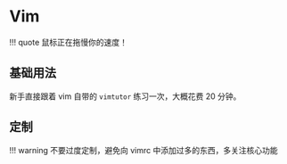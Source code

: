 # Vim

!!! quote
    鼠标正在拖慢你的速度！

## 基础用法

新手直接跟着 vim 自带的 `vimtutor` 练习一次，大概花费 20 分钟。


## 定制

!!! warning
    不要过度定制，避免向 vimrc 中添加过多的东西，多关注核心功能
 
